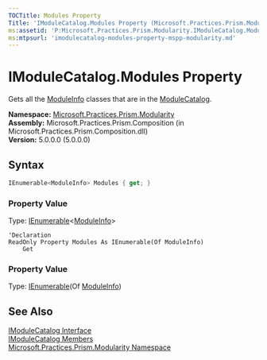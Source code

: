 ```yaml
---
TOCTitle: Modules Property
Title: 'IModuleCatalog.Modules Property (Microsoft.Practices.Prism.Modularity)'
ms:assetid: 'P:Microsoft.Practices.Prism.Modularity.IModuleCatalog.Modules'
ms:mtpsurl: 'imodulecatalog-modules-property-mspp-modularity.md'
---
```



# IModuleCatalog.Modules Property

Gets all the [ModuleInfo](/patterns-practices/reference/moduleinfo-class-mspp-modularity) classes that are in the [ModuleCatalog](/patterns-practices/reference/modulecatalog-class-mspp-modularity).

**Namespace:** [Microsoft.Practices.Prism.Modularity](/patterns-practices/reference/mspp-modularity-namespace)  
**Assembly:** Microsoft.Practices.Prism.Composition (in Microsoft.Practices.Prism.Composition.dll)    
**Version:** 5.0.0.0 (5.0.0.0)

## Syntax
```C#
IEnumerable<ModuleInfo> Modules { get; }
```
### Property Value

Type: [IEnumerable](http://msdn.microsoft.com/en-us/library/9eekhta0)&lt;[ModuleInfo](/patterns-practices/reference/moduleinfo-class-mspp-modularity)&gt;

```VB
'Declaration
ReadOnly Property Modules As IEnumerable(Of ModuleInfo)
	Get
```
### Property Value

Type: [IEnumerable](http://msdn.microsoft.com/en-us/library/9eekhta0)(Of [ModuleInfo](/patterns-practices/reference/moduleinfo-class-mspp-modularity))

## See Also

[IModuleCatalog Interface](/patterns-practices/reference/imodulecatalog-interface-mspp-modularity)  
[IModuleCatalog Members](/patterns-practices/reference/imodulecatalog-members-mspp-modularity)  
[Microsoft.Practices.Prism.Modularity Namespace](/patterns-practices/reference/mspp-modularity-namespace)  